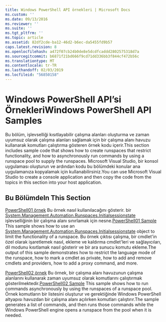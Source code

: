 ```yaml
---
title: Windows PowerShell API örnekleri | Microsoft Docs
ms.custom: ''
ms.date: 09/13/2016
ms.reviewer: ''
ms.suite: ''
ms.tgt_pltfrm: ''
ms.topic: article
ms.assetid: 82df2cde-ba12-46d2-b6ec-da5455fd9b57
caps.latest.revision: 8
ms.openlocfilehash: a472f07cb24b0de8e5dcdfcaddd2802575318d7a
ms.sourcegitcommit: b6871f21bd666f9cd71dd336bb3f844cf472b56c
ms.translationtype: MT
ms.contentlocale: tr-TR
ms.lasthandoff: 02/03/2019
ms.locfileid: "56850158"
---
```

# <a name="windows-powershell-api-samples"></a><span data-ttu-id="b2089-102">Windows PowerShell API’si Örnekleri</span><span class="sxs-lookup"><span data-stu-id="b2089-102">Windows PowerShell API Samples</span></span>

<span data-ttu-id="b2089-103">Bu bölüm, işlevselliği kısıtlayabilir çalışma alanları oluşturma ve zaman uyumsuz olarak çalışma alanları sağlamak için bir çalışma alanı havuzu kullanarak komutları çalıştırma gösteren örnek kodu içerir.</span><span class="sxs-lookup"><span data-stu-id="b2089-103">This section includes sample code that shows how to create runspaces that restrict functionality, and how to asynchronously run commands by using a runspace pool to supply the runspaces.</span></span> <span data-ttu-id="b2089-104">Microsoft Visual Studio, bir konsol uygulaması oluşturun ve ardından kodu bu bölümdeki konular ana uygulamanıza kopyalamak için kullanabilirsiniz.</span><span class="sxs-lookup"><span data-stu-id="b2089-104">You can use Microsoft Visual Studio to create a console application and then copy the code from the topics in this section into your host application.</span></span>

## <a name="in-this-section"></a><span data-ttu-id="b2089-105">Bu Bölümde</span><span class="sxs-lookup"><span data-stu-id="b2089-105">In This Section</span></span>

<span data-ttu-id="b2089-106">[PowerShell01 örnek](./windows-powershell01-sample.md) Bu örnek nasıl kullanılacağını gösterir. bir [System.Management.Automation.Runspaces.Initialsessionstate](/dotnet/api/System.Management.Automation.Runspaces.InitialSessionState) işlevselliğinin bir çalışma alanı sınırlamak için nesne.</span><span class="sxs-lookup"><span data-stu-id="b2089-106">[PowerShell01 Sample](./windows-powershell01-sample.md) This sample shows how to use an [System.Management.Automation.Runspaces.Initialsessionstate](/dotnet/api/System.Management.Automation.Runspaces.InitialSessionState) object to limit the functionality of a runspace.</span></span> <span data-ttu-id="b2089-107">Bu örnek çıktısı çalışma, bir cmdlet'in özel olarak işaretlemek nasıl, ekleme ve kaldırma cmdlet'leri ve sağlayıcıları, dil modunu kısıtlamak nasıl gösterir ve bir ara sunucu komutu ekleme.</span><span class="sxs-lookup"><span data-stu-id="b2089-107">The output of this sample demonstrates how to restrict the language mode of the runspace, how to mark a cmdlet as private, how to add and remove cmdlets and providers, how to add a proxy command, and more.</span></span>

<span data-ttu-id="b2089-108">[PowerShell02 örnek](./windows-powershell02-sample.md) Bu örnek, bir çalışma alanı havuzunun çalışma alanlarını kullanarak zaman uyumsuz olarak komutlarını çalıştırmak gösterilmektedir.</span><span class="sxs-lookup"><span data-stu-id="b2089-108">[PowerShell02 Sample](./windows-powershell02-sample.md) This sample shows how to run commands asynchronously by using the runspaces of a runspace pool.</span></span> <span data-ttu-id="b2089-109">Örnek komutların bir listesini oluşturur ve gerektiğinde Windows PowerShell altyapısı havuzdan bir çalışma alanı açılırken komutları çalıştırır.</span><span class="sxs-lookup"><span data-stu-id="b2089-109">The sample generates a list of commands, and then runs those commands while the Windows PowerShell engine opens a runspace from the pool when it is needed.</span></span>